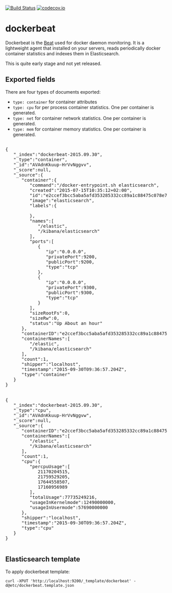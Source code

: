[![Build Status](https://travis-ci.org/Ingensi/dockerbeat.svg?branch=develop)](https://travis-ci.org/Ingensi/dockerbeat)
[![codecov.io](http://codecov.io/github/Ingensi/dockerbeat/coverage.svg?branch=develop)](http://codecov.io/github/Ingensi/dockerbeat?branch=develop)

# dockerbeat

Dockerbeat is the [Beat](https://www.elastic.co/products/beats) used for
docker daemon monitoring. It is a lightweight agent that installed on your servers,
reads periodically docker container statistics and indexes them in
Elasticsearch.

This is quite early stage and not yet released.

## Exported fields

There are four types of documents exported:
- `type: container` for container attributes
- `type: cpu` for per process container statistics. One per container is generated.
- `type: net` for container network statistics. One per container is generated.
- `type: mem` for container memory statistics. One per container is generated.

<pre>

{
   "_index":"dockerbeat-2015.09.30",
   "_type":"container",
   "_id":"AVAdnKkuup-HrVvNggvv",
   "_score":null,
   "_source":{
      "container":{
         "command":"/docker-entrypoint.sh elasticsearch",
         "created":"2015-07-15T10:35:12+02:00",
         "id":"e2ccef3bcc5aba5afd353285332cc89a1c88475c078e75ac58c7794c3d18114f",
         "image":"elasticsearch",
         "labels":{

         },
         "names":[
            "/elastic",
            "/kibana/elasticsearch"
         ],
         "ports":[
            {
               "ip":"0.0.0.0",
               "privatePort":9200,
               "publicPort":9200,
               "type":"tcp"
            },
            {
               "ip":"0.0.0.0",
               "privatePort":9300,
               "publicPort":9300,
               "type":"tcp"
            }
         ],
         "sizeRootFs":0,
         "sizeRw":0,
         "status":"Up About an hour"
      },
      "containerID":"e2ccef3bcc5aba5afd353285332cc89a1c88475c078e75ac58c7794c3d18114f",
      "containerNames":[
         "/elastic",
         "/kibana/elasticsearch"
      ],
      "count":1,
      "shipper":"localhost",
      "timestamp":"2015-09-30T09:36:57.204Z",
      "type":"container"
   }
}


{
   "_index":"dockerbeat-2015.09.30",
   "_type":"cpu",
   "_id":"AVAdnKkuup-HrVvNggvw",
   "_score":null,
   "_source":{
      "containerID":"e2ccef3bcc5aba5afd353285332cc89a1c88475c078e75ac58c7794c3d18114f",
      "containerNames":[
         "/elastic",
         "/kibana/elasticsearch"
      ],
      "count":1,
      "cpu":{
         "percpuUsage":[
            21170204515,
            21759529205,
            17644558507,
            17160956989
         ],
         "totalUsage":77735249216,
         "usageInKernelmode":12490000000,
         "usageInUsermode":57690000000
      },
      "shipper":"localhost",
      "timestamp":"2015-09-30T09:36:57.204Z",
      "type":"cpu"
   }
}

</pre>

## Elasticsearch template

To apply dockerbeat template:

    curl -XPUT 'http://localhost:9200/_template/dockerbeat' -d@etc/dockerbeat.template.json

